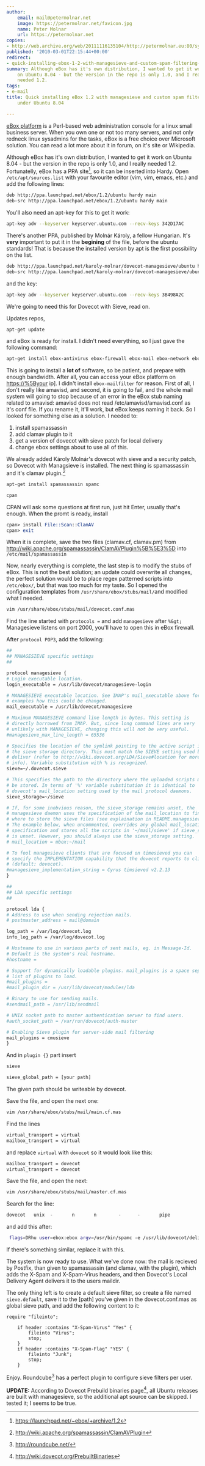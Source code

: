 ```yaml
---
author:
    email: mail@petermolnar.net
    image: https://petermolnar.net/favicon.jpg
    name: Peter Molnar
    url: https://petermolnar.net
copies:
- http://web.archive.org/web/20111116135104/http://petermolnar.eu:80/sysadmin-blog/quick-installing-ebox-1-2-with-managesieve-and-custom-spam-filtering-under-ubuntu-8-04/
published: '2010-03-01T22:15:44+00:00'
redirect:
- quick-installing-ebox-1-2-with-managesieve-and-custom-spam-filtering-under-ubuntu-8-04-2
summary: Although eBox has it's own distribution, I wanted to get it work
    on Ubuntu 8.04 - but the version in the repo is only 1.0, and I really
    needed 1.2.
tags:
- e-mail
title: Quick installing eBox 1.2 with managesieve and custom spam filtering
    under Ubuntu 8.04

---
```


[eBox platform](http://www.ebox-platform.com/) is a Perl-based web
administration console for a linux small business server. When you own
one or not too many servers, and not only redneck linux sysadmins for
the tasks, eBox is a free choice over Microsoft solution. You can read a
lot more about it in forum, on it's site or Wikipedia.

Although eBox has it's own distribution, I wanted to get it work on
Ubuntu 8.04 - but the version in the repo is only 1.0, and I really
needed 1.2. Fortunatelly, eBox has a PPA site[^1], so it can be inserted
into Hardy. Open `/etc/apt/sources.list` with your favourite editor
(vim, vim, emacs, etc.) and add the following lines:

```bash
deb http://ppa.launchpad.net/ebox/1.2/ubuntu hardy main
deb-src http://ppa.launchpad.net/ebox/1.2/ubuntu hardy main
```

You'll also need an apt-key for this to get it work:

```bash
apt-key adv --keyserver keyserver.ubuntu.com --recv-keys 342D17AC
```

There's another PPA, published by Molnár Károly, a fellow Hungarian.
It's **very** important to put it in the **begining** of the file,
before the ubuntu standards! That is because the installed version by
apt is the first possibility on the list.

```bash
deb http://ppa.launchpad.net/karoly-molnar/dovecot-managesieve/ubuntu hardy main
deb-src http://ppa.launchpad.net/karoly-molnar/dovecot-managesieve/ubuntu hardy main
```

and the key:

```bash
apt-key adv --keyserver keyserver.ubuntu.com --recv-keys 3B498A2C
```

We're going to need this for Dovecot with Sieve, read on.

Updates repos,

```bash
apt-get update
```

and eBox is ready for install. I didn't need everything, so I just gave
the following command:

```bash
apt-get install ebox-antivirus ebox-firewall ebox-mail ebox-network ebox-objects ebox-services ebox-usersandgroups
```

This is going to install a **lot of** software, so be patient, and
prepare with enough bandwidth. After all, you can access your eBox
platform on <https://%5Byour> ip\]. I didn't install `ebox-mailfilter`
for reason. First of all, I don't really like amavisd, and second, it is
going to fail, and the whole mail system will going to stop because of
an error in the eBox stub naming related to amavisd: amavisd does not
read /etc/amavisd/amavisd.conf as it's conf file. If you rename it,
it'll work, but eBox keeps naming it back. So I looked for something
else as a solution. I needed to:

1.  install spamassassin
2.  add clamav plugin to it
3.  get a version of dovecot with sieve patch for local delivery
4.  change ebox settings about to use all of this.

We already added Károly Molnár's dovecot with sieve and a security
patch, so Dovecot with Managsieve is installed. The next thing is
spamassassin and it's clamav plugin.[^2]

```bash
apt-get install spamassassin spamc
```

```bash
cpan
```

CPAN will ask some questions at first run, just hit Enter, usually
that's enough. When the promt is ready, install

```perl
cpan> install File::Scan::ClamAV
cpan> exit
```

When it is complete, save the two files (clamav.cf, clamav.pm) from
<http://wiki.apache.org/spamassassin/ClamAVPlugin%5B%5E3%5D> into
`/etc/mail/spamassassin`

Now, nearly everything is complete, the last step is to modify the stubs
of eBox. This is not the best solution; an update could overwrite all
changes, the perfect solution would be to place regex patterned scripts
into `/etc/ebox/`, but that was too much for my taste. So I opened the
configuration templates from `/usr/share/ebox/stubs/mail/`and modified
what I needed.

```bash
vim /usr/share/ebox/stubs/mail/dovecot.conf.mas
```

Find the line started with `protocols =` and add `managesieve` after
`%&gt;` Managesieve listens on port 2000, you'll have to open this in
eBox firewall.

After `protocol POP3`, add the following:

```apache
##
## MANAGESIEVE specific settings
##

protocol managesieve {
# Login executable location.
login_executable = /usr/lib/dovecot/managesieve-login

# MANAGESIEVE executable location. See IMAP's mail_executable above for
# examples how this could be changed.
mail_executable = /usr/lib/dovecot/managesieve

# Maximum MANAGESIEVE command line length in bytes. This setting is
# directly borrowed from IMAP. But, since long command lines are very
# unlikely with MANAGESIEVE, changing this will not be very useful.
#managesieve_max_line_length = 65536

# Specifies the location of the symlink pointing to the active script in
# the sieve storage directory. This must match the SIEVE setting used by
# deliver (refer to http://wiki.dovecot.org/LDA/Sieve#location for more
# info). Variable substitution with % is recognized.
sieve=~/.dovecot.sieve

# This specifies the path to the directory where the uploaded scripts must
# be stored. In terms of '%' variable substitution it is identical to
# dovecot's mail_location setting used by the mail protocol daemons.
sieve_storage=~/sieve

# If, for some inobvious reason, the sieve_storage remains unset, the
# managesieve daemon uses the specification of the mail_location to find out
# where to store the sieve files (see explaination in README.managesieve).
# The example below, when uncommented, overrides any global mail_location
# specification and stores all the scripts in '~/mail/sieve' if sieve_storage
# is unset. However, you should always use the sieve_storage setting.
# mail_location = mbox:~/mail

# To fool managesieve clients that are focused on timesieved you can
# specify the IMPLEMENTATION capability that the dovecot reports to clients
# (default: dovecot).
#managesieve_implementation_string = Cyrus timsieved v2.2.13
}

##
## LDA specific settings
##

protocol lda {
# Address to use when sending rejection mails.
# postmaster_address = mail@domain

log_path = /var/log/dovecot.log
info_log_path = /var/log/dovecot.log

# Hostname to use in various parts of sent mails, eg. in Message-Id.
# Default is the system's real hostname.
#hostname =

# Support for dynamically loadable plugins. mail_plugins is a space separated
# list of plugins to load.
#mail_plugins =
#mail_plugin_dir = /usr/lib/dovecot/modules/lda

# Binary to use for sending mails.
#sendmail_path = /usr/lib/sendmail

# UNIX socket path to master authentication server to find users.
#auth_socket_path = /var/run/dovecot/auth-master

# Enabling Sieve plugin for server-side mail filtering
mail_plugins = cmusieve
}
```

And in `plugin {}` part insert

```bash
sieve

sieve_global_path = [your path]
```

The given path should be writeable by dovecot.

Save the file, and open the next one:

```bash
vim /usr/share/ebox/stubs/mail/main.cf.mas
```

Find the lines

```apache
virtual_transport = virtual
mailbox_transport = virtual
```

and replace `virtual` with `dovecot` so it would look like this:

```apache
mailbox_transport = dovecot
virtual_transport = dovecot
```

Save the file, and open the next:

```bash
vim /usr/share/ebox/stubs/mail/master.cf.mas
```

Search for the line:

```apache
dovecot   unix  -       n       n        -      -       pipe
```

and add this after:

```bash
 flags=DRhu user=ebox:ebox argv=/usr/bin/spamc -e /usr/lib/dovecot/deliver -d ${recipient} -f {sendder}
```

If there's something similar, replace it with this.

The system is now ready to use. What we've done now: the mail is
recieved by Postfix, than given to spamassassin (and clamav, with the
plugin), which adds the X-Spam and X-Spam-Virus headers, and then
Dovecot's Local Delivery Agent delivers it to the users maildir.

The only thing left is to create a default sieve filter, so create a
file named `sieve.default`, save it to the \[path\] you've given in the
dovecot.conf.mas as global sieve path, and add the following content to
it:

    require "fileinto";

        if header :contains "X-Spam-Virus" "Yes" {
            fileinto "Virus";
            stop;
        }
        if header :contains "X-Spam-Flag" "YES" {
            fileinto "Junk";
            stop;
        }

Enjoy. Roundcube[^3] has a perfect plugin to configure sieve filters per
user.

**UPDATE:** According to Dovecot Prebuild binaries page[^4], all Ubuntu
releases are built with managesieve, so the additional apt source can be
skipped. I tested it; I seems to be true.

[^1]: <https://launchpad.net/~ebox/+archive/1.2>

[^2]: <http://wiki.apache.org/spamassassin/ClamAVPlugin>

[^3]: <http://roundcube.net/>

[^4]: <http://wiki.dovecot.org/PrebuiltBinaries>